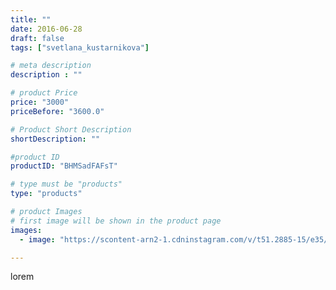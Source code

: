 ```yaml
---
title: ""
date: 2016-06-28
draft: false
tags: ["svetlana_kustarnikova"]

# meta description
description : ""

# product Price
price: "3000"
priceBefore: "3600.0"

# Product Short Description
shortDescription: ""

#product ID
productID: "BHMSadFAFsT"

# type must be "products"
type: "products"

# product Images
# first image will be shown in the product page
images:
  - image: "https://scontent-arn2-1.cdninstagram.com/v/t51.2885-15/e35/13531819_1084577111581554_1698472824_n.jpg?se=7&tp=1&_nc_ht=scontent-arn2-1.cdninstagram.com&_nc_cat=106&_nc_ohc=c0KOCqcF4xIAX9Xiagp&ccb=7-4&oh=e168c528a89afa941f5b3a17fa6436bd&oe=6081C467&ig_cache_key=MTI4MjQ4MDk3NjY1OTc2NjAzNQ%3D%3D.2-ccb7-4"

---
```

lorem

